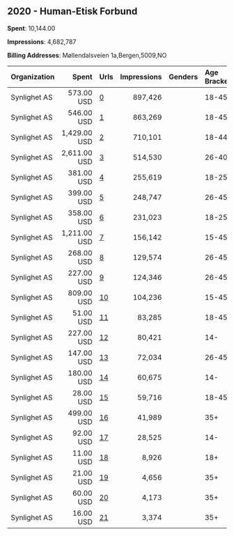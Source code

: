 ## 2020 - Human-Etisk Forbund 
**Spent**: 10,144.00

**Impressions**: 4,682,787

**Billing Addresses**: Møllendalsveien 1a,Bergen,5009,NO

|Organization|Spent|Urls|Impressions|Genders|Age Brackets|Country Codes|
|:---|---:|:---|---:|:---|:---|:---|
|Synlighet AS|573.00 USD|[0](https://www.snap.com/political-ads/asset/dda25f3569b4d7e99b20dea8d8bcb92372f4a2746f38a1ff8267b3b6676a30e3?mediaType=mp4)|897,426||18-45|norway|
|Synlighet AS|546.00 USD|[1](https://www.snap.com/political-ads/asset/f3e0be6f4dc5d82f7c9c966dd74bc87fd5ce54a2ddb7d31e6d550b0a64ebcba7?mediaType=mp4)|863,269||18-45|norway|
|Synlighet AS|1,429.00 USD|[2](https://www.snap.com/political-ads/asset/36b3c161055f3bd6c719c5e1a771a6c093b3acb4e542b93a492bb2618fd4a42a?mediaType=mp4)|710,101||18-44|norway|
|Synlighet AS|2,611.00 USD|[3](https://www.snap.com/political-ads/asset/f3e0be6f4dc5d82f7c9c966dd74bc87fd5ce54a2ddb7d31e6d550b0a64ebcba7?mediaType=mp4)|514,530||26-40|norway|
|Synlighet AS|381.00 USD|[4](https://www.snap.com/political-ads/asset/f3e0be6f4dc5d82f7c9c966dd74bc87fd5ce54a2ddb7d31e6d550b0a64ebcba7?mediaType=mp4)|255,619||18-25|norway|
|Synlighet AS|399.00 USD|[5](https://www.snap.com/political-ads/asset/dda25f3569b4d7e99b20dea8d8bcb92372f4a2746f38a1ff8267b3b6676a30e3?mediaType=mp4)|248,747||26-45|norway|
|Synlighet AS|358.00 USD|[6](https://www.snap.com/political-ads/asset/f3e0be6f4dc5d82f7c9c966dd74bc87fd5ce54a2ddb7d31e6d550b0a64ebcba7?mediaType=mp4)|231,023||18-25|norway|
|Synlighet AS|1,211.00 USD|[7](https://www.snap.com/political-ads/asset/ea123a3376bfbcfb72abdce43341377b8682622cc6c170df1c04c265db71eb9d?mediaType=mp4)|156,142||15-45|norway|
|Synlighet AS|268.00 USD|[8](https://www.snap.com/political-ads/asset/f3e0be6f4dc5d82f7c9c966dd74bc87fd5ce54a2ddb7d31e6d550b0a64ebcba7?mediaType=mp4)|129,574||26-45|norway|
|Synlighet AS|227.00 USD|[9](https://www.snap.com/political-ads/asset/f3e0be6f4dc5d82f7c9c966dd74bc87fd5ce54a2ddb7d31e6d550b0a64ebcba7?mediaType=mp4)|124,346||26-45|norway|
|Synlighet AS|809.00 USD|[10](https://www.snap.com/political-ads/asset/14320079c4a25cdaf2b16777013788bcf48fec33ec1965d1623c21d761b086cd?mediaType=mp4)|104,236||15-45|norway|
|Synlighet AS|51.00 USD|[11](https://www.snap.com/political-ads/asset/fa37b577da98dc85a42ef05a5829f3fe4fa719511c207944c378c8bc2bd95949?mediaType=mp4)|83,285||18-45|norway|
|Synlighet AS|227.00 USD|[12](https://www.snap.com/political-ads/asset/04966712c0f3e8cfcb7db96cbb2a437fae57221a0d028243c2df68becc4535e5?mediaType=mp4)|80,421||14-|norway|
|Synlighet AS|147.00 USD|[13](https://www.snap.com/political-ads/asset/dda25f3569b4d7e99b20dea8d8bcb92372f4a2746f38a1ff8267b3b6676a30e3?mediaType=mp4)|72,034||26-45|norway|
|Synlighet AS|180.00 USD|[14](https://www.snap.com/political-ads/asset/8744ebd0ac6d1da1e4f9855728c3402af94a79bf46454e72d79ee819227976a2?mediaType=mp4)|60,675||14-|norway|
|Synlighet AS|28.00 USD|[15](https://www.snap.com/political-ads/asset/00d8fdb266afa78280b2b8c955ebd86805ff5b31d65135000499b20fb955acda?mediaType=mp4)|59,716||18-45|norway|
|Synlighet AS|499.00 USD|[16](https://www.snap.com/political-ads/asset/30dbc62661a7bb7b1341968517f370d2cf7a357be088a79b8025d31b3ef6faa5?mediaType=mp4)|41,989||35+|norway|
|Synlighet AS|92.00 USD|[17](https://www.snap.com/political-ads/asset/39d4193173f08bebd5f38c2acde532a696596cb967c9fcd94eb9ed4950f5558d?mediaType=mp4)|28,525||14-|norway|
|Synlighet AS|11.00 USD|[18](https://www.snap.com/political-ads/asset/7b543666ca9ba6e3802c9f74594e16b4025cc5f97f7a7f31dda4e4f59fba7236?mediaType=mp4)|8,926||18+|norway|
|Synlighet AS|21.00 USD|[19](https://www.snap.com/political-ads/asset/4be0811d0162627fe36b939f0eebc8be444a531d34f0fdac02379e978ef830f1?mediaType=mp4)|4,656||35+|norway|
|Synlighet AS|60.00 USD|[20](https://www.snap.com/political-ads/asset/30dbc62661a7bb7b1341968517f370d2cf7a357be088a79b8025d31b3ef6faa5?mediaType=mp4)|4,173||35+|norway|
|Synlighet AS|16.00 USD|[21](https://www.snap.com/political-ads/asset/7b543666ca9ba6e3802c9f74594e16b4025cc5f97f7a7f31dda4e4f59fba7236?mediaType=mp4)|3,374||35+|norway|
